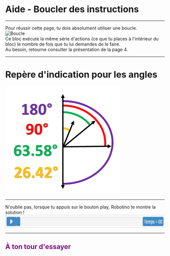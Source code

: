 # Aide - Boucler des instructions

---

Pour réussir cette page, tu dois absolument utiliser une boucle. <br>
![Boucle][boucle]
<br>
Ce bloc exécute la même série d'actions (ce que tu places à l'intérieur du bloc) le nombre de fois que tu lui demandes de le faire. <br>
Au besoin, retourne consulter la présentation de la page 4.<br>

---

# Repère d'indication pour les angles
![Repère][repere]<br>

---

N'oublie pas, lorsque tu appuis sur le bouton play, Robotino te montre la solution !
![Time][time]

---

## <span style="color: #800080">À ton tour d'essayer</span>

[boucle]: img/architecture_boucle.png
[repere]: img/repere.png
[time]: img/time.png
